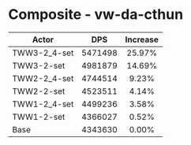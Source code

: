 # Composite - vw-da-cthun
| Actor | DPS | Increase |
|---|:---:|:---:|
|TWW3-2_4-set|5471498|25.97%|
|TWW3-2-set|4981879|14.69%|
|TWW2-2_4-set|4744514|9.23%|
|TWW2-2-set|4523511|4.14%|
|TWW1-2_4-set|4499236|3.58%|
|TWW1-2-set|4366027|0.52%|
|Base|4343630|0.00%|

